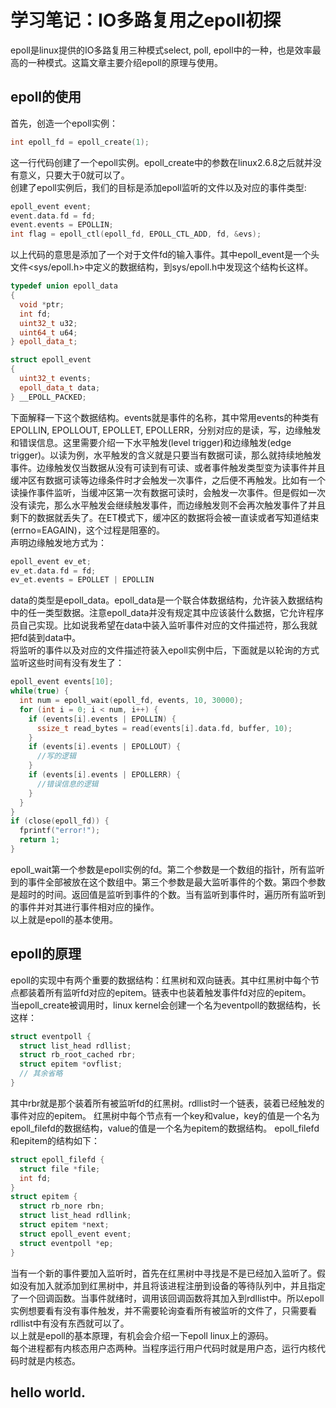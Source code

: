 # 学习笔记：IO多路复用之epoll初探
epoll是linux提供的IO多路复用三种模式select, poll, epoll中的一种，也是效率最高的一种模式。这篇文章主要介绍epoll的原理与使用。
## epoll的使用
首先，创造一个epoll实例：
```cpp
int epoll_fd = epoll_create(1);
```
这一行代码创建了一个epoll实例。epoll_create中的参数在linux2.6.8之后就并没有意义，只要大于0就可以了。  
创建了epoll实例后，我们的目标是添加epoll监听的文件以及对应的事件类型:
```cpp
epoll_event event;
event.data.fd = fd;
event.events = EPOLLIN;
int flag = epoll_ctl(epoll_fd, EPOLL_CTL_ADD, fd, &evs);
```
以上代码的意思是添加了一个对于文件fd的输入事件。其中epoll_event是一个头文件<sys/epoll.h>中定义的数据结构，到sys/epoll.h中发现这个结构长这样。
```cpp
typedef union epoll_data
{
  void *ptr;
  int fd;
  uint32_t u32;
  uint64_t u64;
} epoll_data_t;

struct epoll_event
{
  uint32_t events;
  epoll_data_t data;
} __EPOLL_PACKED;
```
下面解释一下这个数据结构。events就是事件的名称，其中常用events的种类有EPOLLIN, EPOLLOUT, EPOLLET, EPOLLERR，分别对应的是读，写，边缘触发和错误信息。这里需要介绍一下水平触发(level trigger)和边缘触发(edge trigger)。以读为例，水平触发的含义就是只要当有数据可读，那么就持续地触发事件。边缘触发仅当数据从没有可读到有可读、或者事件触发类型变为读事件并且缓冲区有数据可读等边缘条件时才会触发一次事件，之后便不再触发。比如有一个读操作事件监听，当缓冲区第一次有数据可读时，会触发一次事件。但是假如一次没有读完，那么水平触发会继续触发事件，而边缘触发则不会再次触发事件了并且剩下的数据就丢失了。在ET模式下，缓冲区的数据将会被一直读或者写知道结束(errno=EAGAIN)，这个过程是阻塞的。  
声明边缘触发地方式为：  
```cpp
epoll_event ev_et;
ev_et.data.fd = fd;
ev_et.events = EPOLLET | EPOLLIN
```  
data的类型是epoll_data。epoll_data是一个联合体数据结构，允许装入数据结构中的任一类型数据。注意epoll_data并没有规定其中应该装什么数据，它允许程序员自己实现。比如说我希望在data中装入监听事件对应的文件描述符，那么我就把fd装到data中。  
将监听的事件以及对应的文件描述符装入epoll实例中后，下面就是以轮询的方式监听这些时间有没有发生了：
```cpp
epoll_event events[10];
while(true) {
  int num = epoll_wait(epoll_fd, events, 10, 30000);
  for (int i = 0; i < num, i++) {
    if (events[i].events | EPOLLIN) {
      ssize_t read_bytes = read(events[i].data.fd, buffer, 10);
    }
    if (events[i].events | EPOLLOUT) {
      //写的逻辑
    }
    if (events[i].events | EPOLLERR) {
      //错误信息的逻辑
    }
  }
}
if (close(epoll_fd)) {
  fprintf("error!");
  return 1;
}
```
epoll_wait第一个参数是epoll实例的fd。第二个参数是一个数组的指针，所有监听到的事件全部被放在这个数组中。第三个参数是最大监听事件的个数。第四个参数是超时的时间。返回值是监听到事件的个数。当有监听到事件时，遍历所有监听到的事件并对其进行事件相对应的操作。  
以上就是epoll的基本使用。  
## epoll的原理
epoll的实现中有两个重要的数据结构：红黑树和双向链表。其中红黑树中每个节点都装着所有监听fd对应的epitem。链表中也装着触发事件fd对应的epitem。  
当epoll_create被调用时，linux kernel会创建一个名为eventpoll的数据结构，长这样：
```cpp
struct eventpoll {
  struct list_head rdllist;
  struct rb_root_cached rbr;
  struct epitem *ovflist;
  // 其余省略
}
```
其中rbr就是那个装着所有被监听fd的红黑树。rdllist时一个链表，装着已经触发的事件对应的epitem。
红黑树中每个节点有一个key和value，key的值是一个名为epoll_filefd的数据结构，value的值是一个名为epitem的数据结构。
epoll_filefd和epitem的结构如下：
```cpp
struct epoll_filefd {
  struct file *file;
  int fd;
}
struct epitem {
  struct rb_nore rbn;
  struct list_head rdllink;
  struct epitem *next;
  struct epoll_event event;
  struct eventpoll *ep;
}
```
当有一个新的事件要加入监听时，首先在红黑树中寻找是不是已经加入监听了。假如没有加入就添加到红黑树中，并且将该进程注册到设备的等待队列中，并且指定了一个回调函数。当事件就绪时，调用该回调函数将其加入到rdllist中。所以epoll实例想要看有没有事件触发，并不需要轮询查看所有被监听的文件了，只需要看rdllist中有没有东西就可以了。  
以上就是epoll的基本原理，有机会会介绍一下epoll linux上的源码。  
每个进程都有内核态用户态两种。当程序运行用户代码时就是用户态，运行内核代码时就是内核态。
## hello world.